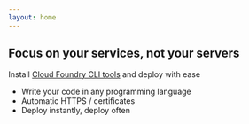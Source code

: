 ```yaml
---
layout: home
---
```


## Focus on your services, not your servers 

Install [Cloud Foundry CLI tools](https://docs.cloudfoundry.org/cf-cli/) and deploy with ease

* Write your code in any programming language
* Automatic HTTPS / certificates
* Deploy instantly, deploy often